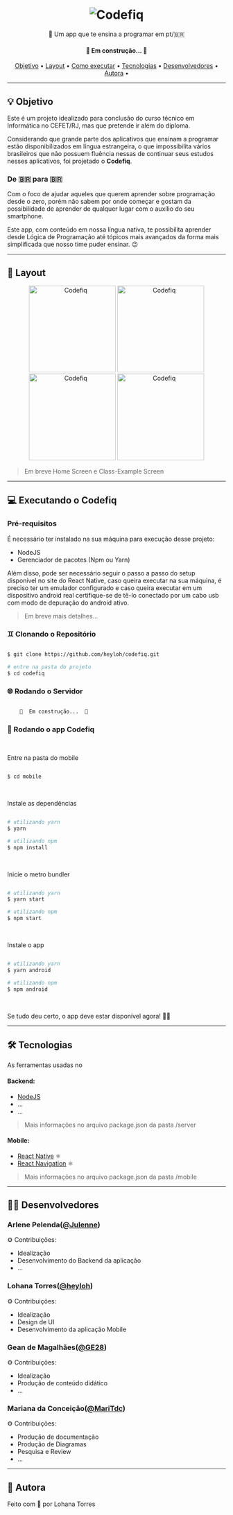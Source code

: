<h1 align="center">
  <img alt="Codefiq" title="#Codefiq" src="./assets/banner.png" />
</h1>

<p align="center">📱 Um app que te ensina a programar em pt/🇧🇷</p>

<h4 align="center"> 
	🚧  Em construção...  🚧
</h4>

<p align="center">
 <a href="#-objetivo">Objetivo</a> •
 <a href="#-layout">Layout</a> • 
 <a href="#-executando-o-codefiq">Como executar</a> • 
 <a href="#-tecnologias">Tecnologias</a> • 
 <a href="#-desenvolvedores">Desenvolvedores</a> • 
 <a href="#-autora">Autora</a> •
</p>

---

## 💡 Objetivo

Este é um projeto idealizado para conclusão do curso técnico em Informática no CEFET/RJ, mas que pretende ir além do diploma. 

Considerando que grande parte dos aplicativos que ensinam a programar estão disponibilizados em língua estrangeira, o que impossibilita vários brasileiros que não possuem fluência nessas de continuar seus estudos nesses aplicativos,
foi projetado o <strong>Codefiq</strong>.

### De 🇧🇷 para 🇧🇷

Com o foco de ajudar aqueles que querem aprender sobre programação desde o zero, porém não sabem por onde começar e gostam da possibilidade de aprender de qualquer lugar com o auxílio do seu smartphone. 

Este app, com conteúdo em nossa língua nativa, te possibilita aprender desde Lógica de Programação até tópicos mais avançados
 da forma mais simplificada que nosso time puder ensinar. 😉

---

## 🎨 Layout

<p align="center">
  <img alt="Codefiq" title="Codefiq" src="./assets/splash-screen.png" width="200px">

  <img alt="Codefiq" title="Codefiq" src="./assets/welcome-screen.png" width="200px">

  <img alt="Codefiq" title="Codefiq" src="./assets/login-screen.png" width="200px">
  
  <img alt="Codefiq" title="Codefiq" src="./assets/register-screen.png" width="200px">
</p>

> Em breve Home Screen e Class-Example Screen

---

## 💻 Executando o Codefiq

### Pré-requisitos

É necessário ter instalado na sua máquina para execução desse projeto:
- NodeJS
- Gerenciador de pacotes (Npm ou Yarn)

Além disso, pode ser necessário seguir o passo a passo do setup disponível no site do React Native,
 caso queira executar na sua máquina, é preciso ter um emulador configurado
 e caso queira executar em um dispositivo android real certifique-se de tê-lo conectado por um cabo usb com modo de depuração do android ativo. 

> Em breve mais detalhes...

### ♊ Clonando o Repositório

```bash

$ git clone https://github.com/heyloh/codefiq.git

# entre na pasta do projeto
$ cd codefiq

```

### 🌐 Rodando o Servidor

```bash

	🚧  Em construção...  🚧

```
### 📱 Rodando o app Codefiq

<br>

Entre na pasta do mobile

```bash

$ cd mobile

```

<br>

Instale as dependências

```bash

# utilizando yarn
$ yarn

# utilizando npm
$ npm install

```

<br>

Inicie o metro bundler

```bash

# utilizando yarn
$ yarn start

# utilizando npm
$ npm start

```

<br>

Instale o app

```bash

# utilizando yarn
$ yarn android

# utilizando npm
$ npm android

```

<br>

Se tudo deu certo, o app deve estar disponível agora! 👩‍🔧

---

## 🛠️ Tecnologias

As ferramentas usadas no

#### Backend:
- <a href="https://nodejs.org/en/">NodeJS</a>
- ...
- ...
> Mais informações no arquivo package.json da pasta /server

#### Mobile:
- <a href="https://reactnative.dev/">React Native</a> ⚛️
- <a href="https://reactnavigation.org/">React Navigation</a> ⚛️
> Mais informações no arquivo package.json da pasta /mobile

---

## 👨‍💻 Desenvolvedores

### Arlene Pelenda([@Julenne](https://github.com/Julenne))
⚙️ Contribuições:
 - Idealização
 - Desenvolvimento do Backend da aplicação
 - ...

### Lohana Torres([@heyloh](https://github.com/heyloh))
⚙️ Contribuições:
 - Idealização
 - Design de UI
 - Desenvolvimento da aplicação Mobile

### Gean de Magalhães([@GE28](https://github.com/GE28))
⚙️ Contribuições:
 - Idealização
 - Produção de conteúdo didático
 - ...
 
 ### Mariana da Conceição([@MariTdc](https://github.com/MariTdc))
 ⚙️ Contribuições:
 - Produção de documentação
 - Produção de Diagramas
 - Pesquisa e Review
 - ...
 

---

## 📝 Autora

 <p>Feito com 💙 por Lohana Torres</p>
